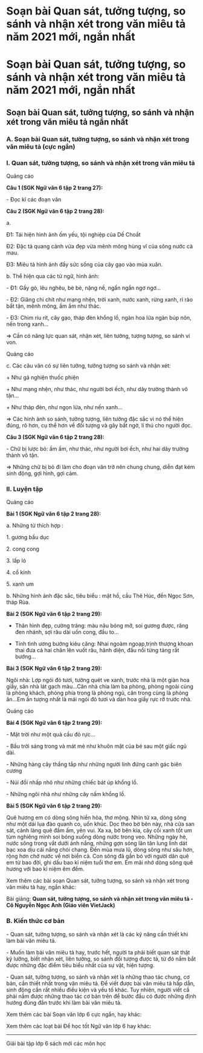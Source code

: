 # Soạn bài Quan sát, tưởng tượng, so sánh và nhận xét trong văn miêu tả năm 2021 mới, ngắn nhất

# Soạn bài Quan sát, tưởng tượng, so sánh và nhận xét trong văn miêu tả năm 2021 mới, ngắn nhất

## Soạn bài Quan sát, tưởng tượng, so sánh và nhận xét trong văn miêu tả ngắn nhất

### **A. Soạn bài Quan sát, tưởng tượng, so sánh và nhận xét trong văn miêu tả (cực ngắn)**

### I. Quan sát, tưởng tượng, so sánh và nhận xét trong văn miêu tả

Quảng cáo

**Câu 1 (SGK Ngữ văn 6 tập 2 trang 27):**

\- Đọc kĩ các đoạn văn 

**Câu 2 (SGK Ngữ văn 6 tập 2 trang 28):**

a.

Đ1: Tái hiện hình ảnh ốm yếu, tội nghiệp của Dế Choắt

Đ2: Đặc tả quang cảnh vừa đẹp vừa mênh mông hùng vĩ của sông nước cà mau.

Đ3: Miêu tả hình ảnh đầy sức sống của cây gạo vào mùa xuân.

b. Thể hiện qua các từ ngữ, hình ảnh:

\- Đ1: Gầy gò, lêu nghêu, bè bè, nặng nề, ngẩn ngẩn ngơ ngơ...

\- Đ2: Giăng chi chít như mạng nhện, trời xanh, nước xanh, rừng xanh, rì rào bất tận, mênh mông, ầm ầm như thác.

\- Đ3: Chim ríu rít, cây gạo, tháp đèn khổng lồ, ngàn hoa lửa ngàn búp nõn, nến trong xanh...

=> Cần có năng lực quan sát, nhận xét, liên tưởng, tượng tượng, so sánh ví von. 

Quảng cáo

c. Các câu văn có sự liên tưởng, tưởng tượng so sánh và nhận xét:

\+ Như gã nghiện thuốc phiện

\+ Như mạng nhện, như thác, như người bơi ếch, như dãy trường thành vô tận...

\+ Như tháp đèn, như ngọn lửa, như nến xanh...

=> Các hình ảnh so sánh, tưởng tượng, liên tưởng đặc sắc vì nó thể hiện đúng, rõ hơn, cụ thể hơn về đối tượng và gây bất ngờ, lí thú cho người đọc.

**Câu 3 (SGK Ngữ văn 6 tập 2 trang 28):**

\- Chữ bị lược bỏ: ầm ầm, như thác, như người bơi ếch, như hai dãy trường thành vô tận.

=> Những chữ bị bỏ đi làm cho đoạn văn trở nên chung chung, diễn đạt kém sinh động, gợi hình, gợi cảm.

### II. Luyện tập

Quảng cáo

**Bài 1 (SGK Ngữ văn 6 tập 2 trang 28):**

a. Những từ thích hợp :

1\. gương bầu dục

2\. cong cong

3\. lấp ló

4\. cổ kính

5\. xanh um

b. Những hình ảnh đặc sắc, tiêu biểu : mặt hồ, cầu Thê Húc, đền Ngọc Sơn, tháp Rùa.

**Bài 2 (SGK Ngữ văn 6 tập 2 trang 29):**

* Thân hình đẹp, cường tráng: màu nâu bóng mỡ, soi gương được, răng đen nhánh, sợi râu dài uốn cong, đầu to...

* Tính tình ương bướng kiêu căng: Nhai ngoàm ngoạp,trịnh thượng khoan thai đưa cả hai chân lên vuốt râu, hãnh diện, đầu nổi từng tảng rất bướng...

**Bài 3 (SGK Ngữ văn 6 tập 2 trang 29):**

Ngôi nhà: Lợp ngói đỏ tươi, tường quét ve xanh, trước nhà là một giàn hoa giấy, sân nhà lát gạch màu…Căn nhà chia làm ba phòng, phòng ngoài cùng là phòng khách, phòng phía trong là phòng ngủ, căn trong cùng là phòng ăn...Em ấn tượng nhất là mái ngói đỏ tươi và dàn hoa giấy rực rỡ trước nhà.

Quảng cáo

**Bài 4 (SGK Ngữ văn 6 tập 2 trang 29):**

\- Mặt trời như một quả cầu đỏ rực…

\- Bầu trời sáng trong và mát mẻ như khuôn mặt của bé sau một giấc ngủ dài.

\- Những hàng cây thắng tắp như những người lính đứng canh gác biên cương

\- Núi đồi nhấp nhô như những chiếc bát úp khổng lồ.

\- Những ngôi nhà như những cây nấm khổng lồ.

**Bài 5 (SGK Ngữ văn 6 tập 2 trang 29):**

Quê hương em có dòng sông hiền hòa, thơ mộng. Nhìn từ xa, dòng sông như một dải lụa đào quanh co, uốn khúc. Dọc theo bờ bên này, nhà cửa san sát, cảnh làng quê đầm ấm, yên vui. Xa xa, bờ bên kia, cây cối xanh tốt um tùm nghiêng mình soi bóng xuống dòng nước trong veo. Những ngày hè, nước sông trong vắt dưới ánh nắng, những gợn sóng lăn tăn lung linh dát bạc xoa dịu cái nắng chói chang. Đến mùa mưa lũ, dòng sông như sâu hơn, rộng hơn chở nước về nơi biển cả. Con sông đã gắn bó với người dân quê em từ bao đời, ghi dấu bao kỉ niệm tuổi thơ em. Em mãi nhớ dòng sông quê hương với bao kỉ niệm êm đềm.

Xem thêm các bài soạn Quan sát, tưởng tượng, so sánh và nhận xét trong văn miêu tả hay, ngắn khác:

Bài giảng: **Quan sát, tưởng tượng, so sánh và nhận xét trong văn miêu tả - Cô Nguyễn Ngọc Anh (Giáo viên VietJack)**

### **B. Kiến thức cơ bản**

\- Quan sát, tưởng tượng, so sánh và nhận xét là các kỹ năng cần thiết khi làm bài văn miêu tả.

\- Muốn làm bài văn miêu tả hay, trước hết, người ta phải biết quan sát thật kỹ lưỡng, biết nhận xét, liên tưởng, so sánh đối tượng được tả, từ đó nắm bắt được những đặc điểm tiêu biểu nhất của sự vật, hiện tượng.

\- Quan sát, tưởng tượng, so sánh và nhận xét là những thao tác chung, cơ bản, cần thiết nhất trong văn miêu tả. Để viết được bài văn miêu tả hấp dẫn, sinh động cần rất nhiều điều kiện và yếu tố khác. Tuy nhiên, người viết cầ phải nắm được những thao tác cơ bản trên để bước đầu có được những định hướng đúng đắn trước khi làm bài văn miêu tả.

Xem thêm các bài Soạn văn lớp 6 cực ngắn, hay khác:

Xem thêm các loạt bài Để học tốt Ngữ văn lớp 6 hay khác:

* * *

Giải bài tập lớp 6 sách mới các môn học
